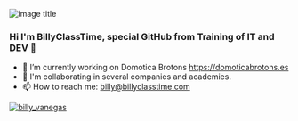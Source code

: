![image title](https://rushter.com/counter.svg)

### Hi I'm BillyClassTime, special GitHub from Training of IT and DEV 👋

- 🔭 I’m currently working on Domotica Brotons https://domoticabrotons.es
- 👯 I'm collaborating in several companies and academies. 
- 📫 How to reach me: billy@billyclasstime.com

<p align="left"> <a href="https://twitter.com/billy_vanegas" target="blank"><img src="https://img.shields.io/twitter/follow/billy_vanegas?logo=twitter&style=for-the-badge" alt="billy_vanegas" /></a> </p>
<!--
**BillyClassTime/BillyClassTime** is a ✨ _special_ ✨ repository because its `README.md` (this file) appears on your GitHub profile.



Here are some ideas to get you started:


- 🌱 I’m currently learning ...
- 👯 I’m looking to collaborate on ...
- 🤔 I’m looking for help with ...
- 💬 Ask me about ...
- 📫 How to reach me: ...
- 😄 Pronouns: ...
- ⚡ Fun fact: ...
-->
